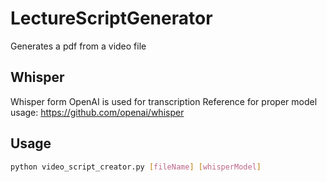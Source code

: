 # LectureScriptGenerator
Generates a pdf from a video file

## Whisper
Whisper form OpenAI is used for transcription
Reference for proper model usage: https://github.com/openai/whisper

## Usage
  ```bash
  python video_script_creator.py [fileName] [whisperModel]
  ```
